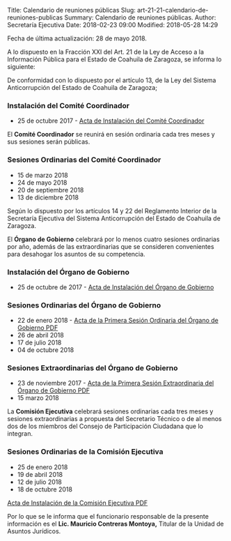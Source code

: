 Title: Calendario de reuniones públicas
Slug: art-21-21-calendario-de-reuniones-publicas
Summary: Calendario de reuniones públicas.
Author: Secretaría Ejecutiva
Date: 2018-02-23 09:00
Modified: 2018-05-28 14:29


Fecha de última actualización: 28 de mayo 2018.

A lo dispuesto en la Fracción XXI del Art. 21 de la Ley de Acceso a la
Información Pública para el Estado de Coahuila de Zaragoza, se informa
lo siguiente:

De conformidad con lo dispuesto por el artículo 13, de la Ley del
Sistema Anticorrupción del Estado de Coahuila de Zaragoza;

### Instalación del Comité Coordinador

* 25 de octubre 2017 - [Acta de Instalación del Comité Coordinador](2017-10-25-acta-instalacion-comite-coordinador.pdf)

El **Comité Coordinador** se reunirá en sesión ordinaria cada tres meses y
sus sesiones serán públicas.

### Sesiones Ordinarias del Comité Coordinador

* 15 de marzo 2018
* 24 de mayo 2018
* 20 de septiembre 2018
* 13 de diciembre 2018

Según lo dispuesto por los artículos 14 y 22 del Reglamento Interior de
la Secretaría Ejecutiva del Sistema Anticorrupción del Estado de
Coahuila de Zaragoza.

El **Órgano de Gobierno** celebrará por lo menos cuatro sesiones ordinarias
por año, además de las extraordinarias que se consideren convenientes
para desahogar los asuntos de su competencia.

### Instalación del Órgano de Gobierno

* 25 de octubre de 2017 - [Acta de Instalación del Órgano de Gobierno](2017-10-25-acta-instalacion-organo-de-gobierno.pdf)

### Sesiones Ordinarias del Órgano de Gobierno

* 22 de enero 2018 - [Acta de la Primera Sesión Ordinaria del Órgano de Gobierno PDF](2018-01-22-primera-sesion-ordinaria-organo-gobierno.pdf)
* 26 de abril 2018
* 17 de julio 2018
* 04 de octubre 2018

### Sesiones Extraordinarias del Órgano de Gobierno

* 23 de noviembre 2017 - [Acta de la Primera Sesión Extraordinaria del Órgano de Gobierno PDF](2017-11-23-primera-sesion-extraordinaria-del-organo-gobierno.pdf)
* 15 marzo 2018

La **Comisión Ejecutiva** celebrará sesiones ordinarias cada tres meses y
sesiones extraordinarias a propuesta del Secretario Técnico o de al
menos dos de los miembros del Consejo de Participación Ciudadana que lo
integran.

### Sesiones Ordinarias de la Comisión Ejecutiva

* 25 de enero 2018
* 19 de abril 2018
* 12 de julio 2018
* 18 de octubre 2018

[Acta de Instalación de la Comisión Ejecutiva PDF](2017-12-14-acta-instalacion-comision-ejecutiva.pdf)

Por lo que se le informa que el funcionario responsable de la presente
información es el **Lic. Mauricio Contreras Montoya,** Titular de la
Unidad de Asuntos Jurídicos.

